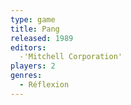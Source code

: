 ```yaml
---
type: game
title: Pang
released: 1989
editors: 
  -'Mitchell Corporation'
players: 2
genres:
  - Réflexion
---
```

